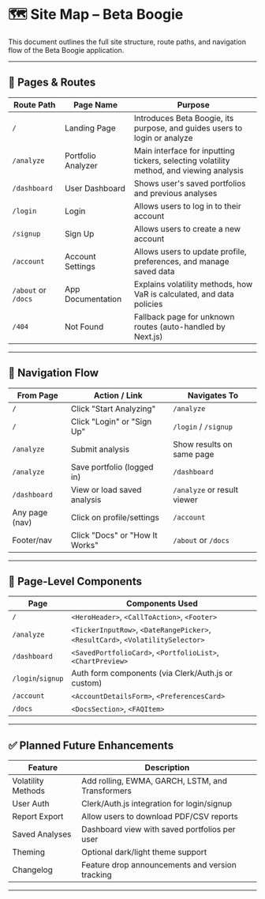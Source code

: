 # 🗺️ Site Map – Beta Boogie

This document outlines the full site structure, route paths, and navigation flow of the Beta Boogie application.

---

## 📄 Pages & Routes

| Route Path       | Page Name          | Purpose                                                                 |
|------------------|--------------------|-------------------------------------------------------------------------|
| `/`              | Landing Page       | Introduces Beta Boogie, its purpose, and guides users to login or analyze |
| `/analyze`       | Portfolio Analyzer | Main interface for inputting tickers, selecting volatility method, and viewing analysis |
| `/dashboard`     | User Dashboard     | Shows user's saved portfolios and previous analyses                     |
| `/login`         | Login              | Allows users to log in to their account                                 |
| `/signup`        | Sign Up            | Allows users to create a new account                                    |
| `/account`       | Account Settings   | Allows users to update profile, preferences, and manage saved data      |
| `/about` or `/docs` | App Documentation | Explains volatility methods, how VaR is calculated, and data policies    |
| `/404`           | Not Found          | Fallback page for unknown routes (auto-handled by Next.js)              |

---

## 🔁 Navigation Flow

| From Page        | Action / Link                  | Navigates To         |
|------------------|--------------------------------|-----------------------|
| `/`              | Click "Start Analyzing"        | `/analyze`            |
| `/`              | Click "Login" or "Sign Up"     | `/login` / `/signup`  |
| `/analyze`       | Submit analysis                | Show results on same page |
| `/analyze`       | Save portfolio (logged in)     | `/dashboard`          |
| `/dashboard`     | View or load saved analysis    | `/analyze` or result viewer |
| Any page (nav)   | Click on profile/settings      | `/account`            |
| Footer/nav       | Click "Docs" or "How It Works" | `/about` or `/docs`   |

---

## 🧩 Page-Level Components

| Page            | Components Used                                                   |
|-----------------|-------------------------------------------------------------------|
| `/`             | `<HeroHeader>`, `<CallToAction>`, `<Footer>`                     |
| `/analyze`      | `<TickerInputRow>`, `<DateRangePicker>`, `<ResultCard>`, `<VolatilitySelector>` |
| `/dashboard`    | `<SavedPortfolioCard>`, `<PortfolioList>`, `<ChartPreview>`      |
| `/login`/`signup` | Auth form components (via Clerk/Auth.js or custom)             |
| `/account`      | `<AccountDetailsForm>`, `<PreferencesCard>`                      |
| `/docs`         | `<DocsSection>`, `<FAQItem>`                                     |

---

## ✅ Planned Future Enhancements

| Feature           | Description                                                  |
|------------------|--------------------------------------------------------------|
| Volatility Methods | Add rolling, EWMA, GARCH, LSTM, and Transformers            |
| User Auth        | Clerk/Auth.js integration for login/signup                   |
| Report Export    | Allow users to download PDF/CSV reports                      |
| Saved Analyses   | Dashboard view with saved portfolios per user                |
| Theming          | Optional dark/light theme support                            |
| Changelog        | Feature drop announcements and version tracking              |

---